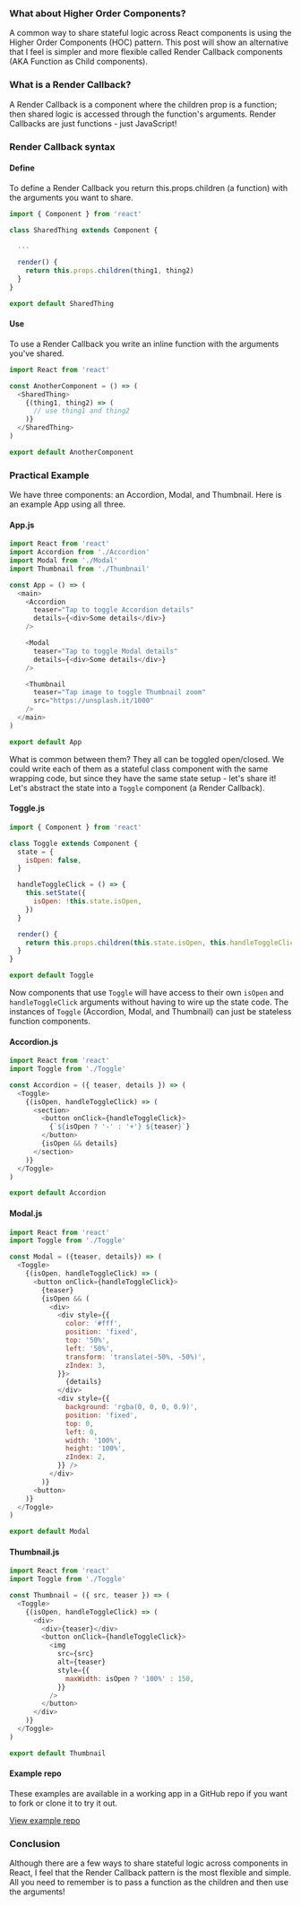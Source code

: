 ### What about Higher Order Components?

A common way to share stateful logic across React components is using the Higher Order Components (HOC) pattern. This post will show an alternative that I feel is simpler and more flexible called Render Callback components (AKA Function as Child components).

### What is a Render Callback?

A Render Callback is a component where the children prop is a function; then shared logic is accessed through the function's arguments. Render Callbacks are just functions - just JavaScript!

### Render Callback syntax

#### Define

To define a Render Callback you return this.props.children (a function) with the arguments you want to share.

```javascript
import { Component } from 'react'

class SharedThing extends Component {

  ...

  render() {
    return this.props.children(thing1, thing2)
  }
}

export default SharedThing
```

#### Use

To use a Render Callback you write an inline function with the arguments you've shared.

```javascript
import React from 'react'

const AnotherComponent = () => (
  <SharedThing>
    {(thing1, thing2) => (
      // use thing1 and thing2
    )}
  </SharedThing>
)

export default AnotherComponent
```

### Practical Example

We have three components: an Accordion, Modal, and Thumbnail. Here is an example App using all three.

#### App.js

```javascript
import React from 'react'
import Accordion from './Accordion'
import Modal from './Modal'
import Thumbnail from './Thumbnail'

const App = () => (
  <main>
    <Accordion
      teaser="Tap to toggle Accordion details"
      details={<div>Some details</div>}
    />

    <Modal
      teaser="Tap to toggle Modal details"
      details={<div>Some details</div>}
    />

    <Thumbnail
      teaser="Tap image to toggle Thumbnail zoom"
      src="https://unsplash.it/1000"
    />
  </main>
)

export default App
```

What is common between them? They all can be toggled open/closed. We could write each of them as a stateful class component with the same wrapping code, but since they have the same state setup - let's share it! Let's abstract the state into a `Toggle` component (a Render Callback).

#### Toggle.js

```javascript
import { Component } from 'react'

class Toggle extends Component {
  state = {
    isOpen: false,
  }

  handleToggleClick = () => {
    this.setState({
      isOpen: !this.state.isOpen,
    })
  }

  render() {
    return this.props.children(this.state.isOpen, this.handleToggleClick)
  }
}

export default Toggle
```

Now components that use `Toggle` will have access to their own `isOpen` and `handleToggleClick` arguments without having to wire up the state code. The instances of `Toggle` (Accordion, Modal, and Thumbnail) can just be stateless function components.

#### Accordion.js

```javascript
import React from 'react'
import Toggle from './Toggle'

const Accordion = ({ teaser, details }) => (
  <Toggle>
    {(isOpen, handleToggleClick) => (
      <section>
        <button onClick={handleToggleClick}>
          {`${isOpen ? '-' : '+'} ${teaser}`}
        </button>
        {isOpen && details}
      </section>
    )}
  </Toggle>
)

export default Accordion
```

#### Modal.js

```javascript
import React from 'react'
import Toggle from './Toggle'

const Modal = ({teaser, details}) => (
  <Toggle>
    {(isOpen, handleToggleClick) => (
      <button onClick={handleToggleClick}>
        {teaser}
        {isOpen && (
          <div>
            <div style={{
              color: '#fff',
              position: 'fixed',
              top: '50%',
              left: '50%',
              transform: 'translate(-50%, -50%)',
              zIndex: 3,
            }}>
              {details}
            </div>
            <div style={{
              background: 'rgba(0, 0, 0, 0.9)',
              position: 'fixed',
              top: 0,
              left: 0,
              width: '100%',
              height: '100%',
              zIndex: 2,
            }} />
          </div>
        )}
      <button>
    )}
  </Toggle>
)

export default Modal
```

#### Thumbnail.js

```javascript
import React from 'react'
import Toggle from './Toggle'

const Thumbnail = ({ src, teaser }) => (
  <Toggle>
    {(isOpen, handleToggleClick) => (
      <div>
        <div>{teaser}</div>
        <button onClick={handleToggleClick}>
          <img
            src={src}
            alt={teaser}
            style={{
              maxWidth: isOpen ? '100%' : 150,
            }}
          />
        </button>
      </div>
    )}
  </Toggle>
)

export default Thumbnail
```

#### Example repo

These examples are available in a working app in a GitHub repo if you want to fork or clone it to try it out.

[View example repo](https://github.com/trevordmiller/example-render-callback)

### Conclusion

Although there are a few ways to share stateful logic across components in React, I feel that the Render Callback pattern is the most flexible and simple. All you need to remember is to pass a function as the children and then use the arguments!
